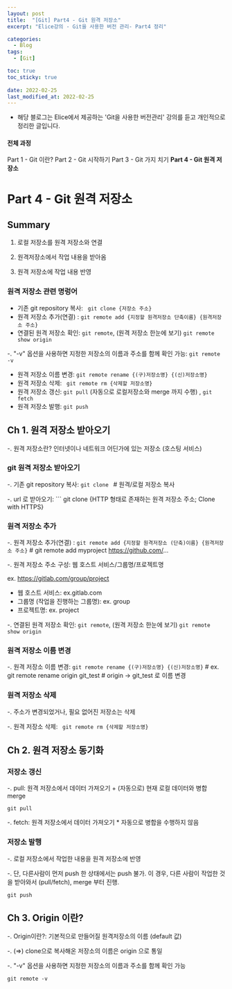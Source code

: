 ```yaml
---
layout: post
title:  "[Git] Part4 - Git 원격 저장소"
excerpt: "Elice강의 - Git을 사용한 버전 관리- Part4 정리"

categories:
  - Blog
tags:
  - [Git]

toc: true
toc_sticky: true
 
date: 2022-02-25
last_modified_at: 2022-02-25
---
```


* 해당 블로그는 Elice에서 제공하는 'Git을 사용한 버전관리' 강의를 듣고 개인적으로 정리한 글입니다.

#### 전체 과정
Part 1 - Git 이란?
Part 2 - Git 시작하기
Part 3 - Git 가지 치기
**Part 4 - Git 원격 저장소**

# Part 4 - Git 원격 저장소  
## Summary
1) 로컬 저장소를 원격 저장소와 연결

2) 원격저장소에서 작업 내용을 받아옴

3) 원격 저장소에 작업 내용 반영

### 원격 저장소 관련 명렁어
* 기존 git repository 복사: ``` git clone {저장소 주소}```
* 원격 저장소 추가(연결) : ``` git remote add {지정할 원격저장소 단축이름} {원격저장소 주소} ```
* 연결된 원격 저장소 확인: ``` git remote ```, (원격 저장소 한눈에 보기) ``` git remote show origin ```

-. "-v" 옵션을 사용하면 지정한 저장소의 이름과 주소를 함께 확인 가능: ``` git remote -v ```

* 원격 저장소 이름 변경: ``` git remote rename {(구)저장소명} {(신)저장소명} ```
* 원격 저장소 삭제: ``` git remote rm {삭제할 저장소명}```
* 원격 저장소 갱신: ``` git pull ``` (자동으로 로컬저장소와 merge 까지 수행) , ``` git fetch ```
* 원격 저장소 발행: ``` git push ```

## Ch 1. 원격 저장소 받아오기 
-. 원격 저장소란? 인터넷이나 네트워크 어딘가에 있는 저장소 (호스팅 서비스)

### git 원격 저장소 받아오기
-. 기존 git repository 복사: ```git clone ``` # 원격/로컬 저장소 복사

-. url 로 받아오기: ``` git clone {HTTP 형태로 존재하는 원격 저장소 주소; Clone with HTTPS}

### 원격 저장소 추가
-. 원격 저장소 추가(연결) : ``` git remote add {지정할 원격저장소 (단축)이름} {원격저장소 주소} ``` # git remote add myproject https://github.com/...
 
-. 원격 저장소 주소 구성: 웹 호스트 서비스/그룹명/프로젝트명

ex. https://gitlab.com/group/project 
* 웹 호스트 서비스: ex.gitlab.com
* 그룹명 (작업을 진행하는 그룹명): ex. group
* 프로젝트명: ex. project

-. 연결된 원격 저장소 확인: ``` git remote ```, (원격 저장소 한눈에 보기) ``` git remote show origin ```

### 원격 저장소 이름 변경
-. 원격 저장소 이름 변경: ``` git remote rename {(구)저장소명} {(신)저장소명} ``` # ex. git remote rename origin git_test # origin -> git_test 로 이름 변경

### 원격 저장소 삭제
-. 주소가 변경되었거나, 필요 없어진 저장소는 삭제

-. 원격 저장소 삭제: ``` git remote rm {삭제할 저장소명}```


## Ch 2. 원격 저장소 동기화
### 저장소 갱신
-. pull: 원격 저장소에서 데이터 가져오기 + (자동으로) 현재 로컬 데이터와 병합 merge 

``` git pull ```

-. fetch: 원격 저장소에서 데이터 가져오기 * 자동으로 병합을 수행하지 않음

### 저장소 발행
-. 로컬 저장소에서 작업한 내용을 원격 저장소에 반영

-. 단, 다른사람이 먼저 push 한 상태에서는 push 불가. 이 경우, 다른 사람이 작업한 것을 받아와서 (pull/fetch), merge 부터 진행.

``` git push ```


## Ch 3. Origin 이란?
-. Origin이란?: 기본적으로 만들어질 원격저장소의 이름 (default 값)

-. (=>) clone으로 복사해온 저장소의 이름은 origin 으로 통일

-. "-v" 옵션을 사용하면 지정한 저장소의 이름과 주소를 함께 확인 가능

``` git remote -v ```


